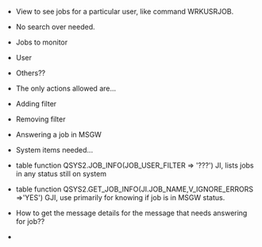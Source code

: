 *  View to see jobs for a particular user, like command WRKUSRJOB.
*  No search over needed. 
*  Jobs to monitor
  *  User
  *  Others??
*  The only actions allowed are...
  *  Adding filter
  *  Removing filter
  *  Answering a job in MSGW

*  System items needed...
  *  table function QSYS2.JOB_INFO(JOB_USER_FILTER => '???') JI, lists jobs in any status still on system
  *  table function QSYS2.GET_JOB_INFO(JI.JOB_NAME,V_IGNORE_ERRORS =>'YES') GJI, use primarily for knowing if job is in MSGW status.

*  How to get the message details for the message that needs answering for job??
*  